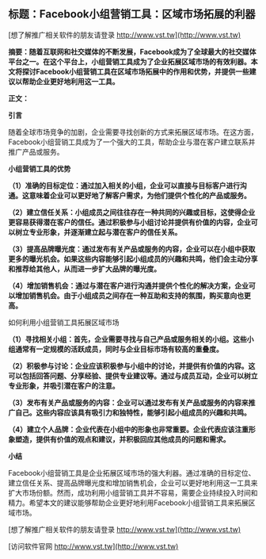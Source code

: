 ## **标题：Facebook小组营销工具：区域市场拓展的利器**

[想了解推广相关软件的朋友请登录 http://www.vst.tw](http://www.vst.tw)

**摘要：随着互联网和社交媒体的不断发展，Facebook成为了全球最大的社交媒体平台之一。在这个平台上，小组营销工具成为了企业拓展区域市场的有效利器。本文将探讨Facebook小组营销工具在区域市场拓展中的作用和优势，并提供一些建议以帮助企业更好地利用这一工具。**

**正文：**

**引言**

随着全球市场竞争的加剧，企业需要寻找创新的方式来拓展区域市场。在这方面，Facebook小组营销工具成为了一个强大的工具，帮助企业与潜在客户建立联系并推广产品或服务。

**小组营销工具的优势**

**（1）准确的目标定位：通过加入相关的小组，企业可以直接与目标客户进行沟通。这意味着企业可以更好地了解客户需求，为他们提供个性化的产品或服务。**

**（2）建立信任关系：小组成员之间往往存在一种共同的兴趣或目标，这使得企业更容易获得潜在客户的信任。通过积极参与小组讨论并提供有价值的内容，企业可以树立专业形象，并逐渐建立起与潜在客户的信任关系。**

**（3）提高品牌曝光度：通过发布有关产品或服务的内容，企业可以在小组中获取更多的曝光机会。如果这些内容能够引起小组成员的兴趣和共鸣，他们会主动分享和推荐给其他人，从而进一步扩大品牌的曝光度。**

**（4）增加销售机会：通过与潜在客户进行沟通并提供个性化的解决方案，企业可以增加销售机会。由于小组成员之间存在一种互助和支持的氛围，购买意向也更高。**

如何利用小组营销工具拓展区域市场

**（1）寻找相关小组：首先，企业需要寻找与自己产品或服务相关的小组。这些小组通常有一定规模的活跃成员，同时与企业目标市场有较高的重叠度。**

**（2）积极参与讨论：企业应该积极参与小组中的讨论，并提供有价值的内容。这可以包括回答问题、分享经验、提供专业建议等。通过与成员互动，企业可以树立专业形象，并吸引潜在客户的注意。**

**（3）发布有关产品或服务的内容：企业可以通过发布有关产品或服务的内容来推广自己。这些内容应该具有吸引力和独特性，能够引起小组成员的兴趣和共鸣。**

**（4）建立个人品牌：企业代表在小组中的形象也非常重要。企业代表应该注重形象塑造，提供有价值的观点和建议，并积极回应其他成员的问题和需求。**

**小结**

Facebook小组营销工具是企业拓展区域市场的强大利器。通过准确的目标定位、建立信任关系、提高品牌曝光度和增加销售机会，企业可以更好地利用这一工具来扩大市场份额。然而，成功利用小组营销工具并不容易，需要企业持续投入时间和精力。希望本文的建议能够帮助企业更好地利用Facebook小组营销工具来拓展区域市场。

[想了解推广相关软件的朋友请登录 http://www.vst.tw](http://www.vst.tw)


[访问软件官网 http://www.vst.tw](http://www.vst.tw)
